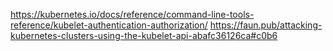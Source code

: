 https://kubernetes.io/docs/reference/command-line-tools-reference/kubelet-authentication-authorization/
https://faun.pub/attacking-kubernetes-clusters-using-the-kubelet-api-abafc36126ca#c0b6
